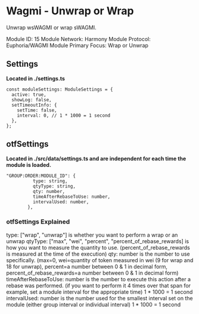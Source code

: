# Wagmi - Unwrap or Wrap
Unwrap wsWAGMI or wrap sWAGMI.

Module ID: 15
Module Network: Harmony
Module Protocol: Euphoria/WAGMI
Module Primary Focus: Wrap or Unwrap

## Settings
**Located in ./settings.ts**
```
const moduleSettings: ModuleSettings = {
  active: true,
  showLog: false,
  setTimeoutInfo: {
    setTime: false,
    interval: 0, // 1 * 1000 = 1 second
  },
};
```

## otfSettings
**Located in ./src/data/settings.ts and are independent for each time the module is loaded.**
```
"GROUP:ORDER:MODULE_ID": {
          type: string,
          qtyType: string,
          qty: number,
          timeAfterRebaseToUse: number,
          intervalUsed: number,
        },
```

### otfSettings Explained
type: ["wrap", "unwrap"] is whether you want to perform a wrap or an unwrap
qtyType: ["max", "wei", "percent", "percent_of_rebase_rewards] is how you want to measure the quantity to use. (percent_of_rebase_rewards is measured at the time of the execution)
qty: number is the number to use specifically.  (max=0, wei=quantity of token measured in wei (9 for wrap and 18 for unwrap), percent=a number between 0 & 1 in decimal form, percent_of_rebase_rewards=a number between 0 & 1 in decimal form)
timeAfterRebaseToUse: number is the number to execute this action after a rebase was performed.  (if you want to perform it 4 times over that span for example, set a module interval for the appropriate time)  1 * 1000 = 1 second
intervalUsed: number is the number used for the smallest interval set on the module (either group interval or individual interval)  1 * 1000 = 1 second